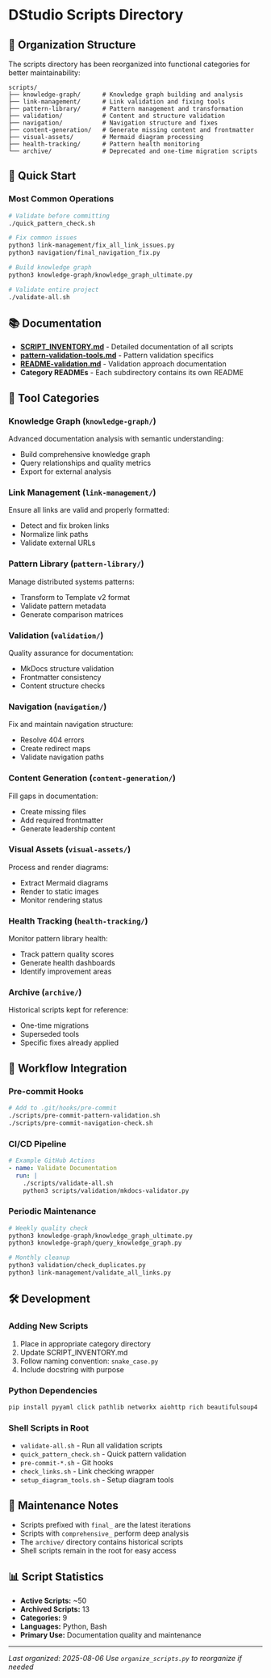 # DStudio Scripts Directory

## 📁 Organization Structure

The scripts directory has been reorganized into functional categories for better maintainability:

```
scripts/
├── knowledge-graph/      # Knowledge graph building and analysis
├── link-management/      # Link validation and fixing tools
├── pattern-library/      # Pattern management and transformation
├── validation/           # Content and structure validation
├── navigation/           # Navigation structure and fixes
├── content-generation/   # Generate missing content and frontmatter
├── visual-assets/        # Mermaid diagram processing
├── health-tracking/      # Pattern health monitoring
└── archive/              # Deprecated and one-time migration scripts
```

## 🚀 Quick Start

### Most Common Operations

```bash
# Validate before committing
./quick_pattern_check.sh

# Fix common issues
python3 link-management/fix_all_link_issues.py
python3 navigation/final_navigation_fix.py

# Build knowledge graph
python3 knowledge-graph/knowledge_graph_ultimate.py

# Validate entire project
./validate-all.sh
```

## 📚 Documentation

- **[SCRIPT_INVENTORY.md](SCRIPT_INVENTORY.md)** - Detailed documentation of all scripts
- **[pattern-validation-tools.md](pattern-validation-tools.md)** - Pattern validation specifics
- **[README-validation.md](README-validation.md)** - Validation approach documentation
- **Category READMEs** - Each subdirectory contains its own README

## 🔧 Tool Categories

### Knowledge Graph (`knowledge-graph/`)
Advanced documentation analysis with semantic understanding:
- Build comprehensive knowledge graph
- Query relationships and quality metrics
- Export for external analysis

### Link Management (`link-management/`)
Ensure all links are valid and properly formatted:
- Detect and fix broken links
- Normalize link paths
- Validate external URLs

### Pattern Library (`pattern-library/`)
Manage distributed systems patterns:
- Transform to Template v2 format
- Validate pattern metadata
- Generate comparison matrices

### Validation (`validation/`)
Quality assurance for documentation:
- MkDocs structure validation
- Frontmatter consistency
- Content structure checks

### Navigation (`navigation/`)
Fix and maintain navigation structure:
- Resolve 404 errors
- Create redirect maps
- Validate navigation paths

### Content Generation (`content-generation/`)
Fill gaps in documentation:
- Create missing files
- Add required frontmatter
- Generate leadership content

### Visual Assets (`visual-assets/`)
Process and render diagrams:
- Extract Mermaid diagrams
- Render to static images
- Monitor rendering status

### Health Tracking (`health-tracking/`)
Monitor pattern library health:
- Track pattern quality scores
- Generate health dashboards
- Identify improvement areas

### Archive (`archive/`)
Historical scripts kept for reference:
- One-time migrations
- Superseded tools
- Specific fixes already applied

## 🔄 Workflow Integration

### Pre-commit Hooks
```bash
# Add to .git/hooks/pre-commit
./scripts/pre-commit-pattern-validation.sh
./scripts/pre-commit-navigation-check.sh
```

### CI/CD Pipeline
```yaml
# Example GitHub Actions
- name: Validate Documentation
  run: |
    ./scripts/validate-all.sh
    python3 scripts/validation/mkdocs-validator.py
```

### Periodic Maintenance
```bash
# Weekly quality check
python3 knowledge-graph/knowledge_graph_ultimate.py
python3 knowledge-graph/query_knowledge_graph.py

# Monthly cleanup
python3 validation/check_duplicates.py
python3 link-management/validate_all_links.py
```

## 🛠 Development

### Adding New Scripts
1. Place in appropriate category directory
2. Update SCRIPT_INVENTORY.md
3. Follow naming convention: `snake_case.py`
4. Include docstring with purpose

### Python Dependencies
```bash
pip install pyyaml click pathlib networkx aiohttp rich beautifulsoup4
```

### Shell Scripts in Root
- `validate-all.sh` - Run all validation scripts
- `quick_pattern_check.sh` - Quick pattern validation
- `pre-commit-*.sh` - Git hooks
- `check_links.sh` - Link checking wrapper
- `setup_diagram_tools.sh` - Setup diagram tools

## 📝 Maintenance Notes

- Scripts prefixed with `final_` are the latest iterations
- Scripts with `comprehensive_` perform deep analysis
- The `archive/` directory contains historical scripts
- Shell scripts remain in the root for easy access

## 📊 Script Statistics

- **Active Scripts:** ~50
- **Archived Scripts:** 13
- **Categories:** 9
- **Languages:** Python, Bash
- **Primary Use:** Documentation quality and maintenance

---

*Last organized: 2025-08-06*
*Use `organize_scripts.py` to reorganize if needed*
